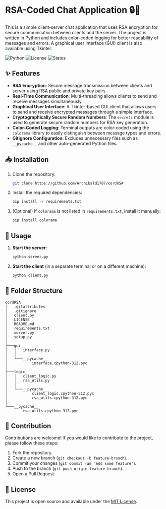 # RSA-Coded Chat Application 🔒💬

This is a simple client-server chat application that uses RSA encryption for secure communication between clients and the server. The project is written in Python and includes color-coded logging for better readability of messages and errors. A graphical user interface (GUI) client is also available using Tkinter.

![Python](https://img.shields.io/badge/python-3.6%2B-blue)
![License](https://img.shields.io/badge/license-MIT-green)
![Status](https://img.shields.io/badge/status-active-brightgreen)

## ✨ Features
- **RSA Encryption**: Secure message transmission between clients and server using RSA public and private key pairs.
- **Real-Time Communication**: Multi-threading allows clients to send and receive messages simultaneously.
- **Graphical User Interface**: A Tkinter-based GUI client that allows users to send and receive encrypted messages through a simple interface.
- **Cryptographically Secure Random Numbers**: The `secrets` module is used to generate secure random numbers for RSA key generation.
- **Color-Coded Logging**: Terminal outputs are color-coded using the `colorama` library to easily distinguish between message types and errors.
- **Gitignore Configuration**: Excludes unnecessary files such as `__pycache__` and other auto-generated Python files.

## 📥 Installation

1. Clone the repository:
    ```bash
    git clone https://github.com/Archibald1707/cordRSA
    ```

2. Install the required dependencies:
    ```bash
    pip install -r requirements.txt
    ```

3. (Optional) If `colorama` is not listed in `requirements.txt`, install it manually:
    ```bash
    pip install colorama
    ```

## 🚀 Usage

1. **Start the server**:
    ```bash
    python server.py
    ```

2. **Start the client** (in a separate terminal or on a different machine):
    ```bash
    python client.py
    ```

## 📂 Folder Structure

```
cordRSA
│   .gitattributes
│   .gitignore
│   client.py
│   LICENSE
│   README.md
│   requirements.txt
│   server.py
│   setup.py
│
├───gui
│   │   interface.py
│   │
│   └───__pycache__
│           interface.cpython-312.pyc
│
├───logic
│   │   client_logic.py
│   │   rsa_utils.py
│   │
│   └───__pycache__
│           client_logic.cpython-312.pyc
│           rsa_utils.cpython-312.pyc
│
└───__pycache__
        rsa_utils.cpython-312.pyc
```

## 🤝 Contribution

Contributions are welcome! If you would like to contribute to the project, please follow these steps:
1. Fork the repository.
2. Create a new branch (`git checkout -b feature-branch`).
3. Commit your changes (`git commit -am 'Add some feature'`).
4. Push to the branch (`git push origin feature-branch`).
5. Open a Pull Request.

## 📜 License
This project is open source and available under the [MIT License](LICENSE).

